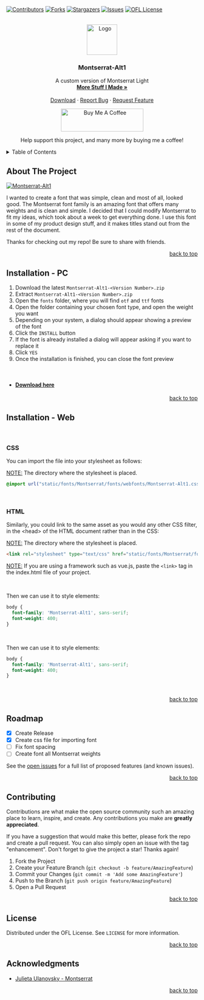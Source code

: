 <div id="top"></div>


[![Contributors][contributors-shield]][contributors-url]
[![Forks][forks-shield]][forks-url]
[![Stargazers][stars-shield]][stars-url]
[![Issues][issues-shield]][issues-url]
[![OFL License][license-shield]][license-url]

<!-- PROJECT LOGO -->
<br />
<div align="center">
  <a href="https://github.com/Differentunic">
    <img src="https://avatars.githubusercontent.com/u/66045103?v=4" alt="Logo" width="80" height="80">
  </a>

  <h3 align="center">Montserrat-Alt1</h3>

  <p align="center">
    A custom version of Montserrat Light
    <br />
    <a href="https://github.com/Differentunic?tab=repositories"><strong>More Stuff I Made »</strong></a>
    <br />
    <br />
    <a href="https://github.com/Differentunic/Montserrat-Alt1/releases/latest">Download</a>
    ·
    <a href="https://github.com/Differentunic/Montserrat-Alt1/issues">Report Bug</a>
    ·
    <a href="https://github.com/Differentunic/Montserrat-Alt1/issues">Request Feature</a>
  </p>
  <a href="https://www.buymeacoffee.com/Differentunic" target="_blank"><img src="https://cdn.buymeacoffee.com/buttons/v2/default-yellow.png" alt="Buy Me A Coffee" style="height: 60px !important;width: 217px !important;" ></a>
  
  <a>Help support this project, and many more by buying me a coffee!</a>
  
</div>



<!-- TABLE OF CONTENTS -->
<details>
  <summary>Table of Contents</summary>
  <ol>
    <li><a href="#about-the-project">About The Project</a></li>
    <li><a href="#installation---pc">Installation - PC</a></li>
    <li><a href="#installation---web">Installation - Web</a></li>
    <li><a href="#roadmap">Roadmap</a></li>
    <li><a href="#contributing">Contributing</a></li>
    <li><a href="#license">License</a></li>
    <li><a href="#acknowledgments">Acknowledgments</a></li>
  </ol>
</details>



<!-- ABOUT THE PROJECT -->
## About The Project

[![Montserrat-Alt1][product-screenshot]](https://user-images.githubusercontent.com/66045103/153519240-838ffe47-cf08-46e9-af5a-eb1d00000c2b.png)

I wanted to create a font that was simple, clean and most of all, looked good. The Montserrat font family is an amazing font that offers many weights and is clean and simple. I decided that I could modify Montserrat to fit my ideas, which took about a week to get everything done. I use this font in some of my product design stuff, and it makes titles stand out from the rest of the document.

Thanks for checking out my repo! Be sure to share with friends.

<p align="right"><a href="#top">back to top</a></p>


<!-- Installation For PC -->
## Installation - PC

1. Download the latest `Montserrat-Alt1-<Version Number>.zip`
2. Extract `Montserrat-Alt1-<Version Number>.zip`
3. Open the `fonts` folder, where you will find `otf` and `ttf` fonts
4. Open the folder containing your chosen font type, and open the weight you want
5. Depending on your system, a dialog should appear showing a preview of the font
6. Click the `INSTALL` button
7. If the font is already installed a dialog will appear asking if you want to replace it
8. Click `YES`  
9. Once the installation is finished, you can close the font preview

<br />

* #### [Download here](https://github.com/Differentunic/Montserrat-Alt1/releases/latest/Montserrat-Light-Alt1.otf) 

<p align="right"><a href="#top">back to top</a></p>


<!-- Installation For Web -->
## Installation - Web

<br />

### CSS
You can import the file into your stylesheet as follows:

<ins>NOTE:</ins> The directory where the stylesheet is placed.
```css
@import url("static/fonts/Montserrat/fonts/webfonts/Montserrat-Alt1.css");
```

<br />

### HTML
Similarly, you could link to the same asset as you would any other CSS filter, in the \<head> of the HTML document rather than in the CSS:

<ins>NOTE:</ins> The directory where the stylesheet is placed.
```html
<link rel="stylesheet" type="text/css" href="static/fonts/Montserrat/fonts/webfonts/Montserrat-Alt1.css">
```

<ins>NOTE:</ins> If you are using a framework such as vue.js, paste the `<link>` tag in the index.html file of your project.

<br />

Then we can use it to style elements:
```css
body {
  font-family: 'Montserrat-Alt1', sans-serif;
  font-weight: 400;
}
``` 

<br />

Then we can use it to style elements:
```css
body {
  font-family: 'Montserrat-Alt1', sans-serif;
  font-weight: 400;
}
```

<br />



<p align="right"><a href="#top">back to top</a></p>



<!-- ROADMAP -->
## Roadmap

- [x] Create Release
- [x] Create css file for importing font
- [ ] Fix font spacing
- [ ] Create font all Montserrat weights

See the [open issues](https://github.com/Differentunic/Montserrat-Alt/issues) for a full list of proposed features (and known issues).

<p align="right"><a href="#top">back to top</a></p>



<!-- CONTRIBUTING -->
## Contributing

Contributions are what make the open source community such an amazing place to learn, inspire, and create. Any contributions you make are **greatly appreciated**.

If you have a suggestion that would make this better, please fork the repo and create a pull request. You can also simply open an issue with the tag "enhancement".
Don't forget to give the project a star! Thanks again!

1. Fork the Project
2. Create your Feature Branch (`git checkout -b feature/AmazingFeature`)
3. Commit your Changes (`git commit -m 'Add some AmazingFeature'`)
4. Push to the Branch (`git push origin feature/AmazingFeature`)
5. Open a Pull Request

<p align="right"><a href="#top">back to top</a></p>



<!-- LICENSE -->
## License

Distributed under the OFL License. See `LICENSE` for more information.

<p align="right"><a href="#top">back to top</a></p>



<!-- ACKNOWLEDGMENTS -->
## Acknowledgments

* [Julieta Ulanovsky - Montserrat](https://github.com/JulietaUla/Montserrat)

<p align="right"><a href="#top">back to top</a></p>



<!-- MARKDOWN LINKS & IMAGES -->
<!-- https://www.markdownguide.org/basic-syntax/#reference-style-links -->
[contributors-shield]: https://img.shields.io/github/contributors/Differentunic/Montserrat-Alt1.svg?style=for-the-badge
[contributors-url]: https://github.com/Differentunic/Montserrat-Alt1/graphs/contributors
[forks-shield]: https://img.shields.io/github/forks/Differentunic/Montserrat-Alt1.svg?style=for-the-badge
[forks-url]: https://github.com/Differentunic/Montserrat-Alt1/network/members
[stars-shield]: https://img.shields.io/github/stars/Differentunic/Montserrat-Alt1.svg?style=for-the-badge
[stars-url]: https://github.com/Differentunic/Montserrat-Alt1/stargazers
[issues-shield]: https://img.shields.io/github/issues/Differentunic/Montserrat-Alt1.svg?style=for-the-badge
[issues-url]: https://github.com/Differentunic/Montserrat-Alt1/issues
[license-shield]: https://img.shields.io/github/license/Differentunic/Montserrat-Alt1.svg?style=for-the-badge
[license-url]: https://github.com/Differentunic/Montserrat-Alt1/blob/main/LICENCE
[product-screenshot]: https://user-images.githubusercontent.com/66045103/153519240-838ffe47-cf08-46e9-af5a-eb1d00000c2b.png